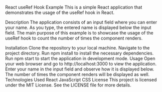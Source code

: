 React useRef Hook Example
This is a simple React application that demonstrates the usage of the useRef hook in React.

Description
The application consists of an input field where you can enter your name. As you type, the entered name is displayed below the input field. The main purpose of this example is to showcase the usage of the useRef hook to count the number of times the component renders.

Installation
Clone the repository to your local machine.
Navigate to the project directory.
Run npm install to install the necessary dependencies.
Run npm start to start the application in development mode.
Usage
Open your web browser and go to http://localhost:3000 to view the application.
Enter your name in the input field and observe how it is displayed below.
The number of times the component renders will be displayed as well.
Technologies Used
React
JavaScript
CSS
License
This project is licensed under the MIT License. See the LICENSE file for more details.
